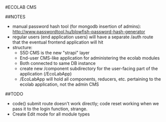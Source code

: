 #ECOLAB CMS

##NOTES
  - manual password hash tool (for mongodb insertion of admins):
    http://www.passwordtool.hu/blowfish-password-hash-generator
  - regular users (end application users) will have a separate /auth route that the eventual frontend application will hit
  - structure:
    - S5D CMS is the new "strapi" layer
    - End-user CMS-like application for administering the ecolab modules
    - Both connected to same DB instance
    - create new /component subdirectory for the user-facing part of the application (/EcoLabApp)
    - /EcoLabApp will hold all components, reducers, etc. pertaining to the ecolab application, not the admin CMS

##TODO
  - code() submit route doesn't work directly; code reset working when we pass it to the login function, strange.
  - Create Edit mode for all module types
